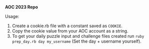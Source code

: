 **AOC 2023 Repo**

Usage:

1. Create a cookie.rb file with a constant saved as `COOKIE`.
2. Copy the cookie value from your AOC account as  a string.
3. To get your daily puzzle input and challenge files created run `ruby prep_day.rb day my_username` (Set the day + username yourself).
